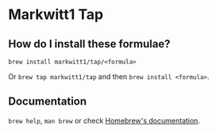 # Markwitt1 Tap

## How do I install these formulae?

`brew install markwitt1/tap/<formula>`

Or `brew tap markwitt1/tap` and then `brew install <formula>`.

## Documentation

`brew help`, `man brew` or check [Homebrew's documentation](https://docs.brew.sh).
